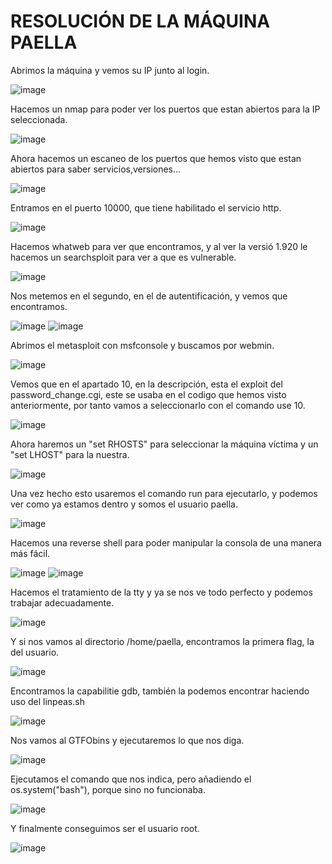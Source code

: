 # RESOLUCIÓN DE LA MÁQUINA PAELLA

Abrimos la máquina y vemos su IP junto al login.

![image](https://github.com/user-attachments/assets/2720db0a-6591-48a9-a8fd-42cd43d90671)

Hacemos un nmap para poder ver los puertos que estan abiertos para la IP seleccionada.

![image](https://github.com/user-attachments/assets/84d59c4d-a26c-4257-a437-7a4be5616740)

Ahora hacemos un escaneo de los puertos que hemos visto que estan abiertos para saber servicios,versiones...

![image](https://github.com/user-attachments/assets/2c3dd235-8a6f-426d-9797-a03c7580c0e7)

Entramos en el puerto 10000, que tiene habilitado el servicio http.

![image](https://github.com/user-attachments/assets/4d46bf90-74b4-4309-9a7f-436c6fa88cd3)

Hacemos whatweb para ver que encontramos, y al ver la versió 1.920 le hacemos un searchsploit para ver a que es vulnerable.

![image](https://github.com/user-attachments/assets/8f8db02a-6d8b-4e1d-9dd7-455b2f349bf1)

Nos metemos en el segundo, en el de autentificación, y vemos que encontramos.

![image](https://github.com/user-attachments/assets/892cdfbf-b723-4e99-a03b-522633d63c27)
![image](https://github.com/user-attachments/assets/751dba12-7d05-41b8-9e6d-4de25f390a33)

Abrimos el metasploit con msfconsole y buscamos por webmin.

![image](https://github.com/user-attachments/assets/4753986a-becd-400a-8802-347bc12abd50)

Vemos que en el apartado 10, en la descripción, esta el exploit del password_change.cgi, este se usaba en el codigo que hemos visto anteriormente, por tanto vamos a seleccionarlo con el comando use 10.

![image](https://github.com/user-attachments/assets/e981236c-312c-43a0-9d85-6718cced70ac)

Ahora haremos un "set RHOSTS" para seleccionar la máquina víctima y un "set LHOST" para la nuestra.

![image](https://github.com/user-attachments/assets/5212c428-3b45-4754-a03b-91b0c45d6ca7)

Una vez hecho esto usaremos el comando run para ejecutarlo, y podemos ver como ya estamos dentro y somos el usuario paella.

![image](https://github.com/user-attachments/assets/a0a1b75f-a0a0-4f49-b0fb-011cb5fd0b48)

Hacemos una reverse shell para poder manipular la consola de una manera más fácil.

![image](https://github.com/user-attachments/assets/6809c930-1d54-4fb1-8ed2-61b5edb171ae)
![image](https://github.com/user-attachments/assets/25367fa5-3a04-4f46-9f94-89f1941f32ff)

Hacemos el tratamiento de la tty y ya se nos ve todo perfecto y podemos trabajar adecuadamente.

![image](https://github.com/user-attachments/assets/187ca756-28c2-4449-8f46-bb9c3454b327)

Y si nos vamos al directorio /home/paella, encontramos la primera flag, la del usuario.

![image](https://github.com/user-attachments/assets/b45bd8ad-fca4-4760-8af8-06087cc1706a)

Encontramos la capabilitie gdb, también la podemos encontrar haciendo uso del linpeas.sh

![image](https://github.com/user-attachments/assets/940cc3f1-bb48-4bbd-861a-e3176a3ba721)

Nos vamos al GTFObins y ejecutaremos lo que nos diga.

![image](https://github.com/user-attachments/assets/a6af76de-fb9c-4752-8608-73c0f1e67ba6)

Ejecutamos el comando que nos indica, pero añadiendo el os.system("bash"), porque sino no funcionaba.

![image](https://github.com/user-attachments/assets/9e7f016a-02af-4203-b07b-22f152a18811)

Y finalmente conseguimos ser el usuario root.

![image](https://github.com/user-attachments/assets/7f6a25cf-32bb-4b67-886d-c81654906cf3)

